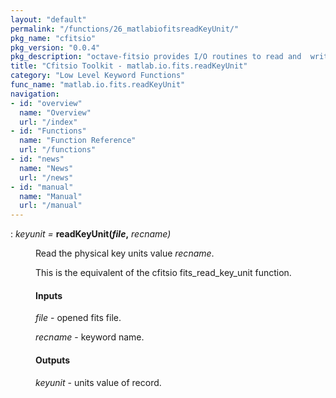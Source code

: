 ```yaml
---
layout: "default"
permalink: "/functions/26_matlabiofitsreadKeyUnit/"
pkg_name: "cfitsio"
pkg_version: "0.0.4"
pkg_description: "octave-fitsio provides I/O routines to read and  write FITS (Flexible Image Transport System) files."
title: "Cfitsio Toolkit - matlab.io.fits.readKeyUnit"
category: "Low Level Keyword Functions"
func_name: "matlab.io.fits.readKeyUnit"
navigation:
- id: "overview"
  name: "Overview"
  url: "/index"
- id: "Functions"
  name: "Function Reference"
  url: "/functions"
- id: "news"
  name: "News"
  url: "/news"
- id: "manual"
  name: "Manual"
  url: "/manual"
---
```

<dl class="def">
<dt id="index-readKeyUnit_0028file_002c"><span class="category">: </span><span><em><var>keyunit</var> =</em> <strong>readKeyUnit(<var>file</var>,</strong> <em><var>recname</var>)</em><a href='#index-readKeyUnit_0028file_002c' class='copiable-anchor'></a></span></dt>
<dd><p>Read the physical key units value <var>recname</var>.
</p>
<p>This is the equivalent of the cfitsio fits_read_key_unit function.
</p>
<span id="Inputs"></span><h4 class="subsubheading">Inputs</h4>
<p><var>file</var> - opened fits file.
</p>
<p><var>recname</var> - keyword name.
</p>
<span id="Outputs"></span><h4 class="subsubheading">Outputs</h4>
<p><var>keyunit</var> - units value of record.
 </p></dd></dl>
